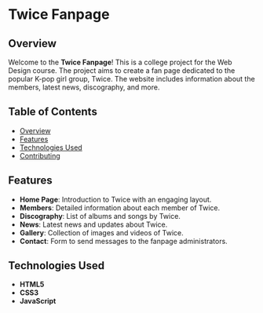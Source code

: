 # Twice Fanpage

## Overview

Welcome to the **Twice Fanpage**! This is a college project for the Web Design course. The project aims to create a fan page dedicated to the popular K-pop girl group, Twice. The website includes information about the members, latest news, discography, and more.

## Table of Contents

- [Overview](#overview)
- [Features](#features)
- [Technologies Used](#technologies-used)
- [Contributing](#contributing)


## Features

- **Home Page**: Introduction to Twice with an engaging layout.
- **Members**: Detailed information about each member of Twice.
- **Discography**: List of albums and songs by Twice.
- **News**: Latest news and updates about Twice.
- **Gallery**: Collection of images and videos of Twice.
- **Contact**: Form to send messages to the fanpage administrators.

## Technologies Used

- **HTML5**
- **CSS3**
- **JavaScript**


